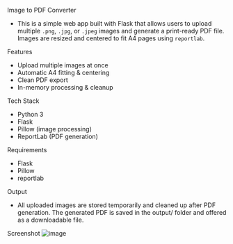 Image to PDF Converter 
- This is a simple web app built with Flask that allows users to upload multiple `.png`, `.jpg`, or `.jpeg` images and generate a print-ready PDF file. Images are resized and centered to fit A4 pages using `reportlab`.

Features
- Upload multiple images at once
- Automatic A4 fitting & centering
- Clean PDF export
- In-memory processing & cleanup

Tech Stack
- Python 3
- Flask
- Pillow (image processing)
- ReportLab (PDF generation)

Requirements
- Flask
- Pillow
- reportlab

Output
- All uploaded images are stored temporarily and cleaned up after PDF generation. The generated PDF is saved in the output/ folder and offered as a downloadable file.

Screenshot
![image](https://github.com/user-attachments/assets/1864d6b2-4758-4919-b1e4-04356a5f7c5b)
